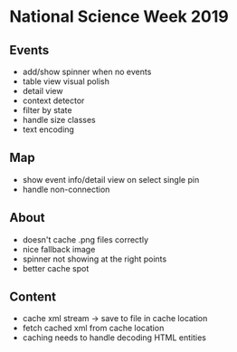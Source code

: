 #  National Science Week 2019

## Events

* add/show spinner when no events
* table view visual polish
* detail view
* context detector
* filter by state
* handle size classes
* text encoding

## Map

* show event info/detail view on select single pin
* handle non-connection

## About

* doesn't cache .png files correctly
* nice fallback image
* spinner not showing at the right points
* better cache spot

## Content

* cache xml stream -> save to file in cache location
* fetch cached xml from cache location
* caching needs to handle decoding HTML entities
